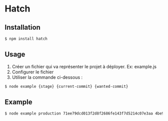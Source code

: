# Hatch

## Installation

```bash
$ npm install hatch
```

## Usage

1. Créer un fichier qui va représenter le projet à déployer. Ex: example.js
2. Configurer le fichier
3. Utiliser la commande ci-dessous :

```bash
$ node example {stage} {current-commit} {wanted-commit}
```

## Example

```bash
$ node example production 71ee79dcd013f2d8f2686fe143f7d5214c07e3aa 4be9e00861866367b31798efddffd2fd44ee28bb
```